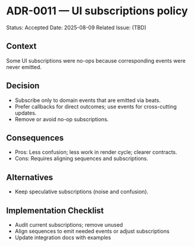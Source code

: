 # ADR-0011 — UI subscriptions policy

Status: Accepted
Date: 2025-08-09
Related Issue: (TBD)

## Context
Some UI subscriptions were no-ops because corresponding events were never emitted.

## Decision
- Subscribe only to domain events that are emitted via beats.
- Prefer callbacks for direct outcomes; use events for cross-cutting updates.
- Remove or avoid no-op subscriptions.

## Consequences
- Pros: Less confusion; less work in render cycle; clearer contracts.
- Cons: Requires aligning sequences and subscriptions.

## Alternatives
- Keep speculative subscriptions (noise and confusion).

## Implementation Checklist
- Audit current subscriptions; remove unused
- Align sequences to emit needed events or adjust subscriptions
- Update integration docs with examples

